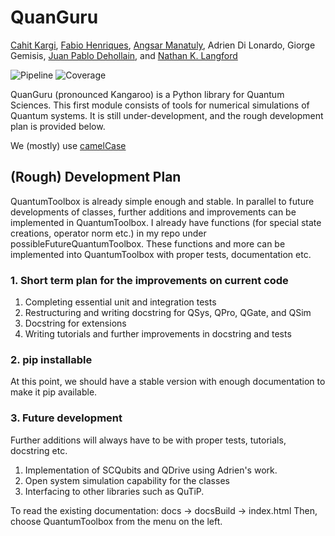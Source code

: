 # QuanGuru

[Cahit Kargi](https://github.com/cahitkargi),
[Fabio Henriques](https://github.com/Qfabiolous),
[Angsar Manatuly](https://github.com/AngsarM),
Adrien Di Lonardo,
Giorge Gemisis,
[Juan Pablo Dehollain](https://github.com/jpdehollain),
and [Nathan K. Langford](https://github.com/nklangford)

![Pipeline](https://code.research.uts.edu.au/mKQuantum/Libraries/QuanGuru/badges/master/pipeline.svg)
![Coverage](https://code.research.uts.edu.au/mKQuantum/Libraries/QuanGuru/badges/master/coverage.svg?job=integration_test)


QuanGuru (pronounced Kangaroo) is a Python library for Quantum Sciences. This first module consists of tools for numerical simulations of Quantum systems.
It is still under-development, and the rough development plan is provided below.

We (mostly) use [camelCase](https://code.research.uts.edu.au/mKQuantum/QuantumSimulations/-/wikis/Variable%20Naming%20Conventions)

## (Rough) Development Plan

QuantumToolbox is already simple enough and stable. In parallel to future developments of classes, further additions and
improvements can be implemented in QuantumToolbox. I already have functions (for special state creations, operator norm
etc.) in my repo under possibleFutureQuantumToolbox. These functions and more can be implemented into QuantumToolbox
with proper tests, documentation etc.

### 1. Short term plan for the improvements on current code

1. Completing essential unit and integration tests
1. Restructuring and writing docstring for QSys, QPro, QGate, and QSim
1. Docstring for extensions
1. Writing tutorials and further improvements in docstring and tests

### 2. pip installable

At this point, we should have a stable version with enough documentation to make it pip available.

### 3. Future development 
Further additions will always have to be with proper tests, tutorials, docstring etc.

1. Implementation of SCQubits and QDrive using Adrien's work.
1. Open system simulation capability for the classes
1. Interfacing to other libraries such as QuTiP.

To read the existing documentation: docs -> docsBuild -> index.html
Then, choose QuantumToolbox from the menu on the left.